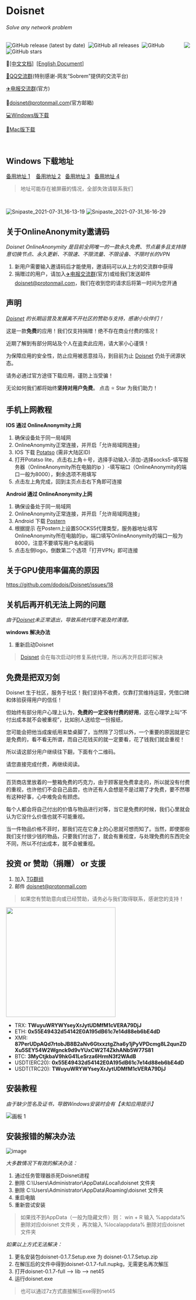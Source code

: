 # Doisnet 
###### Solve any network problem

<img align="right" src="https://user-images.githubusercontent.com/73285310/117543679-68f9b680-b050-11eb-9286-7d806d6f5f08.png">
<p>
  <img alt="GitHub release (latest by date)" src="https://img.shields.io/github/downloads/dodois/Doisnet/latest/total?style=flat-square">&nbsp;
  <img alt="GitHub all releases" src="https://img.shields.io/github/downloads/dodois/Doisnet/total?style=flat-square">&nbsp;
  <img alt="GitHub" src="https://img.shields.io/github/license/dodois/Doisnet?style=flat-square">&nbsp;
  <img alt="GitHub stars" src="https://img.shields.io/github/stars/dodois/Doisnet?style=flat-square">
</p>

:page_facing_up:[[中文文档]](https://github.com/dodois/Doisnet)&nbsp;&nbsp;[[English Document]](https://github.com/dodois/Doisnet/blob/main/EN-README.md)

[:penguin:QQ交流群](https://jq.qq.com/?_wv=1027&k=ytGmINy8)(特别感谢-网友“Sobrem”提供的交流平台)

[:airplane:电报交流群](https://t.me/dosvpn)(官方)

📧<doisnet@protonmail.com>(官方邮箱)

[:computer:Windows版下载](http://dlj.bz/doisnet)

[:apple:Mac版下载](https://github.com/dodois/Doisnet/issues/3)

<br/>

## Windows 下载地址
[备用地址 1](http://dlj.bz/Win64Doisnet) &nbsp;&nbsp;
[备用地址 2](https://hub.fastgit.org/dodois/Doisnet/releases/download/v0.1.7/doisnet-0.1.7.Setup.exe)&nbsp;&nbsp;
[备用地址 3](https://github.com/dodois/Doisnet/releases/download/v0.1.7/doisnet-0.1.7.Setup.exe)&nbsp;&nbsp; 
[备用地址 4](https://doisnet.com/api/v1/app/download/win64)
> 地址可能存在被屏蔽的情况，全部失效请联系我们

<br/>

![Snipaste_2021-07-31_16-13-19](https://user-images.githubusercontent.com/73285310/127733596-820aeef9-dd16-4a6d-9712-f6bdc45b0507.png)
![Snipaste_2021-07-31_16-16-29](https://user-images.githubusercontent.com/73285310/127733682-54177fe6-ba80-4d10-a465-68ff4419bb3c.png)

## 关于OnlineAnonymity邀请码

*Doisnet OnlineAnonymity 是目前全网唯一的一款永久免费、节点最多且支持随意切换节点、永久更新、不限速、不限流量、不限设备、不限时长的VPN*

1. 新用户需要输入邀请码后才能使用，邀请码可以从上方的交流群中获得
2. 捐赠过的用户，请加入[:airplane:电报交流群](https://t.me/dosvpn)(官方)或给我们发送邮件<doisnet@protonmail.com>，我们在收到您的请求后将第一时间为您开通

## 声明

*[Doisnet](https://github.com/dodois/Doisnet) 的长期运营及发展离不开社区的赞助与支持，感谢小伙伴们！*

这是一款**免费**的应用！我们仅支持捐赠！绝不存在商业付费的情况！

近期了解到有部分网站及个人在盗卖此应用，请大家小心谨慎！

为保障应用的安全性，防止应用被恶意挂马，到目前为止 [Doisnet](https://github.com/dodois/Doisnet) 仍处于闭源状态。

请务必通过官方途径下载应用，谨防上当受骗！

无论如何我们都将始终**坚持对用户免费**。 点击 ⭐ Star 为我们助力！

## 手机上网教程
**IOS 通过 OnlineAnonymity上网**
1. 确保设备处于同一局域网
2. OnlineAnonymity正常连接，并开启「允许局域网连接」
3. IOS 下载 [Potatso](https://potatso.com/) (需非大陆区ID) 
4. 打开Potatso lite，点击右上角＋号，选择手动输入-添加-选择socks5-填写服务器（OnlineAnonymity所在电脑的ip ）-填写端口（OnlineAnonymity的端口一般为8000），剩余选项不用填写
5. 点击左上角完成，回到主页点击右下角即可连接

**Android 通过 OnlineAnonymity上网**
1. 确保设备处于同一局域网
2. OnlineAnonymity正常连接，并开启「允许局域网连接」
3. Android 下载 [Postern](https://play.google.com/store/apps/details?id=com.tunnelworkshop.postern&hl=en_US&gl=US)
4. 根据提示 在Postern上设置SOCKS5代理类型，服务器地址填写OnlineAnonymity所在电脑的ip，端口填写OnlineAnonymity的端口一般为8000，注意不要填写用户名和密码
5. 点击左侧logo，倒数第二个选项「打开VPN」即可连接

## 关于GPU使用率偏高的原因
https://github.com/dodois/Doisnet/issues/18

## 关机后再开机无法上网的问题
*由于[Doisnet](https://github.com/dodois/Doisnet)未正常退出，导致系统代理不能及时清理。*

**windows 解决办法**
1. 重新启动Doisnet
> [Doisnet](https://github.com/dodois/Doisnet) 会在每次启动时修复系统代理，所以再次开启即可解决


## 免费是把双刃剑

Doisnet 生于社区，服务于社区！我们坚持不收费，仅靠打赏维持运营，凭借口碑和体验获得用户的信任！

但始终有部分用户心理上认为，**免费的一定没有付费的好用**，这在心理学上叫“不付出成本就不会被重视”，比如别人送给您一份报纸，

您可能会把他当成废纸用来垫桌脚了，当然除了习惯以外，一个重要的原因就是它是免费的，看不看无所谓，而自己花钱买的就一定要看，花了钱我们就会重视！

所以请这部分用户继续往下翻，下面有个二维码。

请您直接完成付费，再继续阅读。

--------------------------------------------------------------------------------------------------------------------------
百货商店里放着的一整箱免费的巧克力，由于顾客是免费拿走的，所以就没有付费的重视，也许他们不会自己品尝，也许还有人会想是不是过期了才免费，要不然哪有这种好事，心中难免会有顾虑。

每个人都会将自己付出的价值与物品进行对等，当它是免费的时候，我们心里就会认为它没什么价值也就不可能重视。

当一件物品价格不菲时，那我们花在它身上的心思就可想而知了。当然，即使那些我们支付很少钱的物品，只要我们付出了，就会有重视度，与处理免费的东西完全不同，所以不付出成本，就不会被重视。

## 投资 or 赞助（捐赠） or 支援
1. 加入 [TG群组](https://t.me/dosvpn)
2. 邮件 <doisnet@protonmail.com>
> 如果您有赞助意向或已经赞助，请务必与我们取得联系，感谢您的支持！
<img src="https://user-images.githubusercontent.com/73285310/128438492-119e67c4-9ddf-46cb-93fe-1542d9117bdc.jpeg" width = "300"/>

- TRX: **TWuyuWRYWYseyXrJytUDMfM1cVERA79DjJ**
- ETH: **0x55E49432d54142E0A195dB61c7e14d88eb6bE4dD**
- XMR: **87PerUDpAQd7rtobJB8B2aNv6GtxxztgZha6y1jPyVPDcmg8L2qunZDXu5SEY54W2Wgnck9d9vYUxCW2T4ZkhANb5W77S81**
- BTC: **3MyCtjkbaV9hkG41LeSrza6HrmN3f2WAdB**
- USDT(ERC20): **0x55E49432d54142E0A195dB61c7e14d88eb6bE4dD**
- USDT(TRC20): **TWuyuWRYWYseyXrJytUDMfM1cVERA79DjJ**

## 安装教程
*由于缺少签名及证书，导致Windows安装时会有【未知应用提示】*

![画板 1](https://user-images.githubusercontent.com/73285310/124885343-c0db7c00-e005-11eb-813e-0b948b95161d.png)

## 安装报错的解决办法
![image](https://user-images.githubusercontent.com/73285310/129849243-dee0a7b2-c072-4fc1-9aa1-be35477bc697.png)

*大多数情况下有效的解决办法：*
1. 通过任务管理器杀死Doisnet进程
2. 删除 C:\Users\Administrator\AppData\Local\doisnet 文件夹
3. 删除 C:\Users\Administrator\AppData\Roaming\doisnet 文件夹
4. 重启电脑
5. 重新尝试安装
> 如果找不到AppData（一般为隐藏文件）则：
> win + R 输入 %appdata% 删除对应doisnet 文件夹 ，再次输入 %localappdata% 删除对应doisnet 文件夹

*如果以上方式无法解决：*
1. 更名安装包doisnet-0.1.7.Setup.exe 为 doisnet-0.1.7.Setup.zip
2. 在解压后的文件中得到doisnet-0.1.7-full.nupkg，无需更名再次解压 
3. 打开doisnet-0.1.7-full —-> lib —-> net45
4. 运行doisnet.exe
> 也可以通过7z方式直接解压exe得到net45

